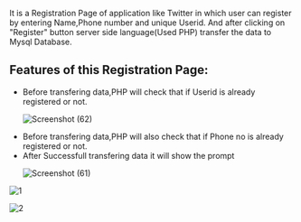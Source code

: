 
<p>It is a Registration Page of application like Twitter in which user can register by entering Name,Phone number and unique Userid.
And after clicking on "Register" button server side language(Used PHP) transfer the data to Mysql Database.</p>
<h2>Features of this Registration Page:</h2>
<ul>
  <li>Before transfering data,PHP will check that if Userid is already registered or not.</li>
  
   ![Screenshot (62)](https://user-images.githubusercontent.com/77070662/209958969-ca4b4150-60d5-4a80-8953-8defe44eeb0c.png)
  
  
  <li>Before transfering data,PHP will also check that if Phone no is already registered or not.</li>
    
  <li>After Successfull transfering data it will show the prompt</li>
  
  
  
  ![Screenshot (61)](https://user-images.githubusercontent.com/77070662/209958965-d324c3b5-36cf-42d9-825f-f4b96cadf184.png)
  
  
  
  
  
</ul>


![1](https://user-images.githubusercontent.com/77070662/209959042-b7e1578d-ea75-478d-8c6e-d806ce9d9822.png)




![2](https://user-images.githubusercontent.com/77070662/209959047-42127769-ead4-4018-9207-4aea097f4196.png)




